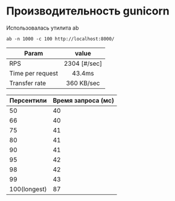 <h1>Производительность gunicorn</h1>

Использовалась утилита ab </br>

```shell
ab -n 1000 -c 100 http://localhost:8000/
```

| Param            | value           |
| -----------------|:---------------:|
| RPS              | 2304 [#/sec]    | 
| Time per request | 43.4ms         |  
| Transfer rate    | 360 KB/sec      |


| Персентили  | Время запроса (мс) |
|-------------|---------------|
| 50          | 40  |
| 66          | 40  |
| 75          | 41  |
| 80          | 41  |
| 90          | 41  |
| 95          | 42  |
| 98          | 42  |
| 99          | 43  |
| 100(longest)| 87  |
